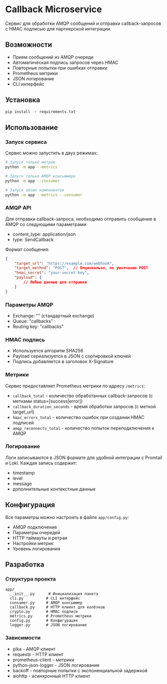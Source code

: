 # Callback Microservice

Сервис для обработки AMQP сообщений и отправки callback-запросов с HMAC подписью для партнерской интеграции.

## Возможности

- Прием сообщений из AMQP очереди
- Автоматическая подпись запросов через HMAC
- Повторные попытки при ошибках отправки
- Prometheus метрики
- JSON логирование
- CLI интерфейс

## Установка

```bash
pip install -r requirements.txt
```

## Использование

### Запуск сервиса

Сервис можно запустить в двух режимах:

```bash
# Запуск только метрик
python -m app --metrics

# Запуск только AMQP консьюмера
python -m app --consumer

# Запуск обоих компонентов
python -m app --metrics --consumer
```

### AMQP API

Для отправки callback-запроса, необходимо отправить сообщение в AMQP со следующими параметрами:

- content_type: application/json
- type: SendCallback

Формат сообщения:
```json
{
    "target_url": "https://example.com/webhook",
    "target_method": "POST",  // Опционально, по умолчанию POST
    "hmac_secret": "your-secret-key",
    "payload": {
        // Любые данные для отправки
    }
}
```

### Параметры AMQP

- Exchange: "" (стандартный exchange)
- Queue: "callbacks"
- Routing key: "callbacks"

### HMAC подпись

- Используется алгоритм SHA256
- Payload сериализуется в JSON с сортировкой ключей
- Подпись добавляется в заголовок X-Signature

### Метрики

Сервис предоставляет Prometheus метрики по адресу `/metrics`:

- `callback_total` - количество обработанных callback-запросов (с метками status=[success|error])
- `callback_duration_seconds` - время обработки запросов (с меткой target_url)
- `hmac_errors_total` - количество ошибок при создании HMAC подписей
- `amqp_reconnects_total` - количество попыток переподключения к AMQP

### Логирование

Логи записываются в JSON формате для удобной интеграции с Promtail и Loki. Каждая запись содержит:

- timestamp
- level
- message
- дополнительные контекстные данные

## Конфигурация

Все параметры можно настроить в файле `app/config.py`:

- AMQP подключение
- Параметры очередей
- HTTP таймауты и ретраи
- Настройки метрик
- Уровень логирования

## Разработка

### Структура проекта

```
app/
  __init__.py      # Инициализация пакета
  cli.py          # CLI интерфейс
  consumer.py     # AMQP консьюмер
  callback.py     # HTTP клиент для колбэков
  crypto.py       # HMAC подписи
  metrics.py      # Prometheus метрики
  config.py       # Конфигурация
  logger.py       # JSON логирование
```

### Зависимости

- pika - AMQP клиент
- requests - HTTP клиент
- prometheus-client - метрики
- python-json-logger - JSON логирование
- backoff - повторные попытки с экспоненциальной задержкой
- aiohttp - асинхронный HTTP клиент